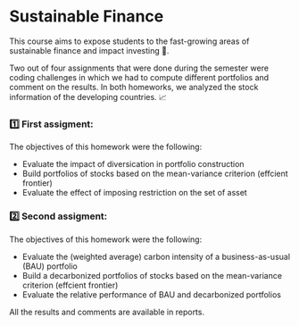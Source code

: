 # Sustainable Finance
This course aims to expose students to the fast-growing areas of sustainable finance and impact investing 🌱. 

Two out of four assignments that were done during the semester were coding challenges in which we had to compute different portfolios and comment on the results. In both homeworks, we analyzed the stock information of the developing countries. 📈

### 1️⃣ First assigment:
The objectives of this homework were the following:
- Evaluate the impact of diversication in portfolio construction
- Build portfolios of stocks based on the mean-variance criterion (effcient frontier)
- Evaluate the effect of imposing restriction on the set of asset

### 2️⃣ Second assigment: 
The objectives of this homework were the following:
- Evaluate the (weighted average) carbon intensity of a business-as-usual (BAU) portfolio
- Build a decarbonized portfolios of stocks based on the mean-variance criterion (effcient
frontier)
- Evaluate the relative performance of BAU and decarbonized portfolios

All the results and comments are available in reports.
